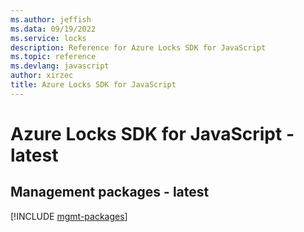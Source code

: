 ```yaml
---
ms.author: jeffish
ms.data: 09/19/2022
ms.service: locks
description: Reference for Azure Locks SDK for JavaScript
ms.topic: reference
ms.devlang: javascript
author: xirzec
title: Azure Locks SDK for JavaScript
---
```

# Azure Locks SDK for JavaScript - latest

## Management packages - latest
[!INCLUDE [mgmt-packages](locks-mgmt-index.md)]